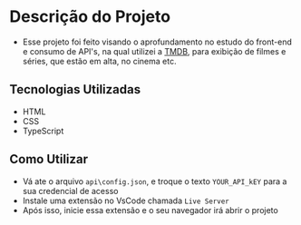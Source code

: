 # Descrição do Projeto
- Esse projeto foi feito visando o aprofundamento no estudo do front-end e consumo de API's, na qual utilizei a [TMDB](https://www.themoviedb.org/), para exibição de filmes e séries, que estão em alta, no cinema etc.

## Tecnologias Utilizadas
- HTML
- CSS
- TypeScript

## Como Utilizar

- Vá ate o arquivo `api\config.json`, e troque o texto `YOUR_API_kEY` para a sua credencial de acesso
- Instale uma extensão no VsCode chamada `Live Server`
- Após isso, inicie essa extensão e o seu navegador irá abrir o projeto

